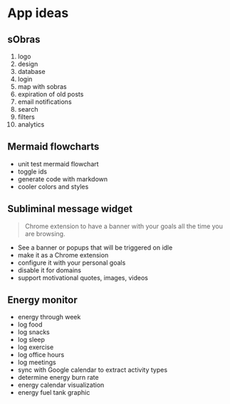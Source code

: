 # App ideas

## sObras



1. logo
2. design 
3. database 
4. login 
5. map with sobras
6. expiration of old posts 
7. email notifications 
8. search 
9. filters
10. analytics 


## Mermaid flowcharts

* unit test mermaid flowchart 
* toggle ids 
* generate code with markdown
* cooler colors and styles

## Subliminal message widget

> Chrome extension to have a banner with your goals all the time you are browsing.

- See a banner or popups that will be triggered on idle
- make it as a Chrome extension
- configure it with your personal goals
- disable it for domains
- support motivational quotes, images, videos

## Energy monitor

* energy through week
* log food
* log snacks
* log sleep
* log exercise 
* log office hours
* log meetings
* sync with Google calendar to extract activity types 
* determine energy burn rate 
* energy calendar visualization 
* energy fuel tank graphic



